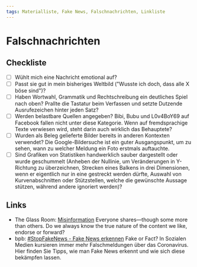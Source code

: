```yaml
---
tags: Materialliste, Fake News, Falschnachrichten, Linkliste
---
```

# Falschnachrichten
## Checkliste

- [ ] Wühlt mich eine Nachricht emotional auf?
- [ ] Passt sie gut in mein bisheriges Weltbild ("Wusste ich doch, dass alle X böse sind")?
- [ ] Haben Wortwahl, Grammatik und Rechtschreibung ein deutliches Spiel nach oben? Prallte die Tastatur beim Verfassen und setzte Dutzende Ausrufezeichen hinter jeden Satz?
- [ ] Werden belastbare Quellen angegeben? Bibi, Bubu und L0v4BoY69 auf Facebook fallen nicht unter diese Kategorie. Wenn auf fremdsprachige Texte verwiesen wird, steht darin auch wirklich das Behauptete?
- [ ] Wurden als Beleg gelieferte Bilder bereits in anderen Kontexten verwendet? Die Google-Bildersuche ist ein guter Ausgangspunkt, um zu sehen, wann zu welcher Meldung ein Foto erstmals auftauchte.
- [ ] Sind Grafiken von Statistiken handwerklich sauber dargestellt oder wurde geschummelt (Anheben der Nullinie, um Veränderungen in Y-Richtung zu überzeichnen, Strecken eines Balkens in drei Dimensionen, wenn er eigentlich nur in eine gestreckt werden dürfte, Auswahl von Kurvenabschnitten oder Stützstellen, welche die gewünschte Aussage stützen, während andere ignoriert werden)?

## Links
* The Glass Room: [Misinformation](https://www.theglassroom.org/en/misinformation-edition/exhibits/we-all-share-opinions-connect/) Everyone shares—though some more than others. Do we always know the true nature of the content we like, endorse or forward?
* bpb: [#StopFakeNews - Fake News erkennen](https://www.bpb.de/themen/medien-journalismus/stopfakenews/) Fake or Fact? In Sozialen Medien kursieren immer mehr Falschmeldungen über das Coronavirus. Hier finden Sie Tipps, wie man Fake News erkennt und wie sich diese bekämpfen lassen.

